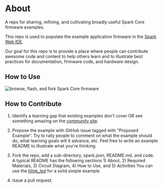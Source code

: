 About
=====

A repo for sharing, refining, and cultivating broadly useful Spark Core firmware examples.

This repo is used to populate the example application firmware in the [Spark Web IDE](https://www.spark.io/build).

Our goal for this repo is to provide a place where people can contribute awesome code and content to help others learn and to illustrate best practices for documentation, firmware code, and hardware design.

How to Use
----------

![browse, flash, and fork Spark Core firmware](http://s3.amazonaws.com/spark-website/forkable_firmware_screenshot.png)

How to Contribute
-----------------

1. Identify a learning gap that existing examples don't cover OR see something amazing on the [community site](community.spark.io).
1. Propose the example with GitHub issue tagged with "Proposed Example". Try to rally people to comment on what the example should do, what learning goals will it advance, etc. Feel free to write an example README to illustrate what you're thinking.
1. Fork the repo, add a sub-directory, spark.json, README.md, and code. A typical README has the following sections 1) About, 2) Required Materials, 3) Circuit Diagram, 4) How to Use, and 5) Activities You can use the [blink_led](/led_blink) for a solid simple example.

1. Issue a pull request.
